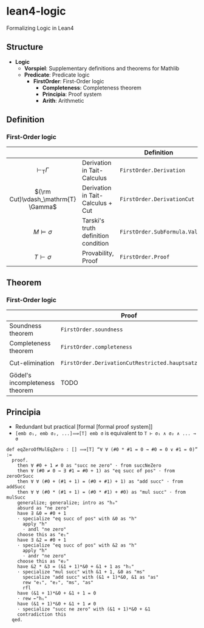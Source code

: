 # lean4-logic
Formalizing Logic in Lean4

## Structure
- **Logic**
  - **Vorspiel**: Supplementary definitions and theorems for Mathlib
  - **Predicate**: Predicate logic
    - **FirstOrder**: First-Order logic
      - **Completeness**: Completeness theorem
      - **Principia**: Proof system
      - **Arith**: Arithmetic

## Definition
### First-Order logic

|                                     |                                     | Definition                   | Notation |
| :----:                              | ----                                | ----                         | :----:   |
| $\vdash_\mathrm{T} \Gamma$          | Derivation in Tait-Calculus         |  `FirstOrder.Derivation`     | `⊢ᵀ Γ`    |
| $(\rm Cut)\vdash_\mathrm{T} \Gamma$ | Derivation in Tait-Calculus + Cut   |  `FirstOrder.DerivationCut`     | `⊢ᶜ Γ`    |
| $M \models \sigma$                  | Tarski's truth definition condition |  `FirstOrder.SubFormula.Val` | `M ⊧₁ σ` |
| $T \vdash \sigma$                   | Provability, Proof                  |  `FirstOrder.Proof`          | `T ⊢ σ`  |

## Theorem
### First-Order logic

|                                | Proof                     | Proposition      | 
| ----                           |  ----                     | :----:           |
| Soundness theorem              | `FirstOrder.soundness`    | `T ⊢ σ → T ⊨ σ` |
| Completeness theorem           | `FirstOrder.completeness` | `T ⊨ σ → T ⊢ σ` |
| Cut-elimination                | `FirstOrder.DerivationCutRestricted.hauptsatz`    | `⊢ᶜ Δ → ⊢ᵀ Δ`   |
| Gödel's incompleteness theorem | TODO                      |                  |

## Principia
- Redundant but practical [formal [formal proof system]]
- `[emb σ₁, emb σ₂, ...]⟹[T] emb σ` is equivalent to `T ⊢ σ₁ ∧ σ₂ ∧ ... → σ`

```code:eqZeroOfMulEqZero.lean
def eqZeroOfMulEqZero : [] ⟹[T] “∀ ∀ (#0 * #1 = 0 → #0 = 0 ∨ #1 = 0)” :=
  proof.
    then ∀ #0 + 1 ≠ 0 as "succ ne zero" · from succNeZero
    then ∀ (#0 ≠ 0 → ∃ #1 = #0 + 1) as "eq succ of pos" · from zeroOrSucc
    then ∀ ∀ (#0 + (#1 + 1) = (#0 + #1) + 1) as "add succ" · from addSucc 
    then ∀ ∀ (#0 * (#1 + 1) = (#0 * #1) + #0) as "mul succ" · from mulSucc
    generalize; generalize; intro as "h₀"
    absurd as "ne zero"
    have ∃ &0 = #0 + 1
    · specialize "eq succ of pos" with &0 as "h"
      apply "h"
      · andl "ne zero"
    choose this as "e₁"
    have ∃ &2 = #0 + 1
    · specialize "eq succ of pos" with &2 as "h"
      apply "h"
      · andr "ne zero"
    choose this as "e₂"
    have &2 * &3 = (&1 + 1)*&0 + &1 + 1 as "h₁"
    · specialize "mul succ" with &1 + 1, &0 as "ms"
      specialize "add succ" with (&1 + 1)*&0, &1 as "as"
      rew "e₁", "e₂", "ms", "as"
      rfl
    have (&1 + 1)*&0 + &1 + 1 = 0
    · rew ←"h₁"
    have (&1 + 1)*&0 + &1 + 1 ≠ 0
    · specialize "succ ne zero" with (&1 + 1)*&0 + &1
    contradiction this
  qed.
```